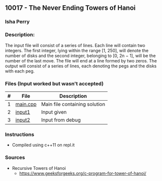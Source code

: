 ## 10017 - The Never Ending Towers of Hanoi
### Isha Perry
### Description:

The input file will consist of a series of lines. Each line will contain two integers. 
The first integer, lying within the range [1, 250], will denote the number of disks 
and the second integer, belonging to [0, 2n − 1], will be the number of the last move.
The file will end at a line formed by two zeros. The output will consist of a series of lines, 
each denoting the pegs and the disks with each peg.


### Files (Input worked but wasn't accepted)

|   #   | File                       | Description                              |
| :---: | -------------------------- | ---------------------------------------- |
|   1   | [main.cpp](./main.cpp)     | Main file containing solution            |
|   2   | [input1](./input1)         | Input given                              |
|   3   | [input2](./input2)         | Input from debug                         |


### Instructions

- Compiled using c++11 on repl.it

### Sources
- Recursive Towers of Hanoi 
  - https://www.geeksforgeeks.org/c-program-for-tower-of-hanoi/
